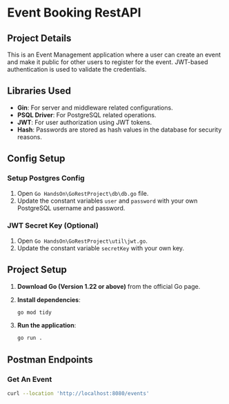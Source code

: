 # Event Booking RestAPI

## Project Details

This is an Event Management application where a user can create an event and make it public for other users to register for the event. JWT-based authentication is used to validate the credentials.

## Libraries Used

- **Gin**: For server and middleware related configurations.
- **PSQL Driver**: For PostgreSQL related operations.
- **JWT**: For user authorization using JWT tokens.
- **Hash**: Passwords are stored as hash values in the database for security reasons.

## Config Setup

### Setup Postgres Config

1. Open `Go HandsOn\GoRestProject\db\db.go` file.
2. Update the constant variables `user` and `password` with your own PostgreSQL username and password.

### JWT Secret Key (Optional)

1. Open `Go HandsOn\GoRestProject\util\jwt.go`.
2. Update the constant variable `secretKey` with your own key.

## Project Setup

1. **Download Go (Version 1.22 or above)** from the official Go page.

2. **Install dependencies**:

   ```sh
   go mod tidy
   ```

3. **Run the application**:
   ```sh
   go run .
   ```

## Postman Endpoints

### Get An Event

```sh
curl --location 'http://localhost:8080/events'
```
